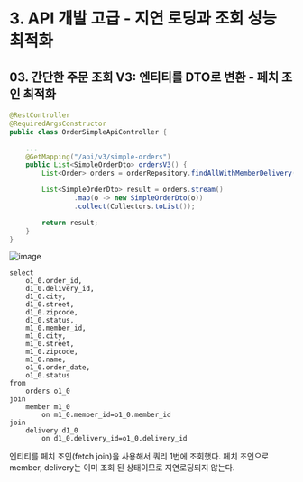 # 3. API 개발 고급 - 지연 로딩과 조회 성능 최적화
## 03. 간단한 주문 조회 V3: 엔티티를 DTO로 변환 - 페치 조인 최적화
```java
@RestController
@RequiredArgsConstructor
public class OrderSimpleApiController {

    ...
    @GetMapping("/api/v3/simple-orders")
    public List<SimpleOrderDto> ordersV3() {
        List<Order> orders = orderRepository.findAllWithMemberDelivery();

        List<SimpleOrderDto> result = orders.stream()
                .map(o -> new SimpleOrderDto(o))
                .collect(Collectors.toList());

        return result;
    }
}
```
![image](https://github.com/GYUNGAEEEE/inflearn-SpringBoot-JPA/assets/158580466/784e316c-9b4e-4102-9502-875ff32625bd)
```
select
    o1_0.order_id,
    d1_0.delivery_id,
    d1_0.city,
    d1_0.street,
    d1_0.zipcode,
    d1_0.status,
    m1_0.member_id,
    m1_0.city,
    m1_0.street,
    m1_0.zipcode,
    m1_0.name,
    o1_0.order_date,
    o1_0.status 
from
    orders o1_0 
join
    member m1_0 
        on m1_0.member_id=o1_0.member_id 
join
    delivery d1_0 
        on d1_0.delivery_id=o1_0.delivery_id
```
엔티티를 페치 조인(fetch join)을 사용해서 쿼리 1번에 조회했다.
페치 조인으로 member, delivery는 이미 조회 된 상태이므로 지연로딩되지 않는다.
